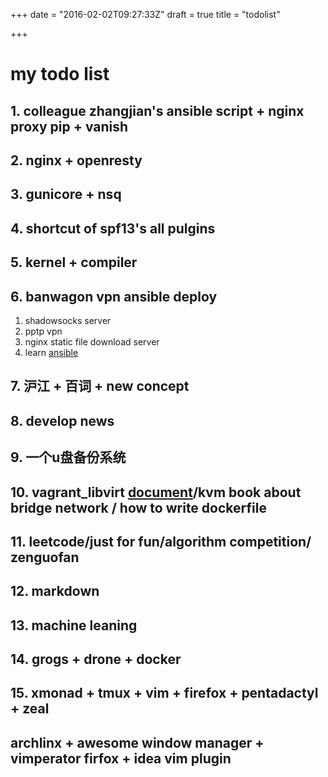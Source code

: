 +++
date = "2016-02-02T09:27:33Z"
draft = true
title = "todolist"

+++

my todo list
=============

##  1. colleague zhangjian's ansible script + nginx proxy pip + vanish
##  2. nginx + openresty
##  3. gunicore +  nsq
##  4. shortcut of spf13's all pulgins
##  5. kernel + compiler
##  6. banwagon vpn ansible deploy
1. shadowsocks server
2. pptp vpn
3. nginx static file download server
4. learn [ansible](http://ansible-tran.readthedocs.org/en/latest/docs/playbooks_special_topics.html)


## 7. 沪江 + 百词 + new concept
## 8. develop news
## 9. 一个u盘备份系统
## 10. vagrant_libvirt [document](https://github.com/pradels/vagrant-libvirt)/kvm book about bridge network / how to write dockerfile
## 11. leetcode/just for fun/algorithm competition/ zenguofan
## 12. markdown
## 13. machine leaning
## 14. grogs + drone + docker

## 15. xmonad + tmux + vim + firefox + pentadactyl + zeal
## archlinx + awesome window manager + vimperator firfox + idea vim plugin



